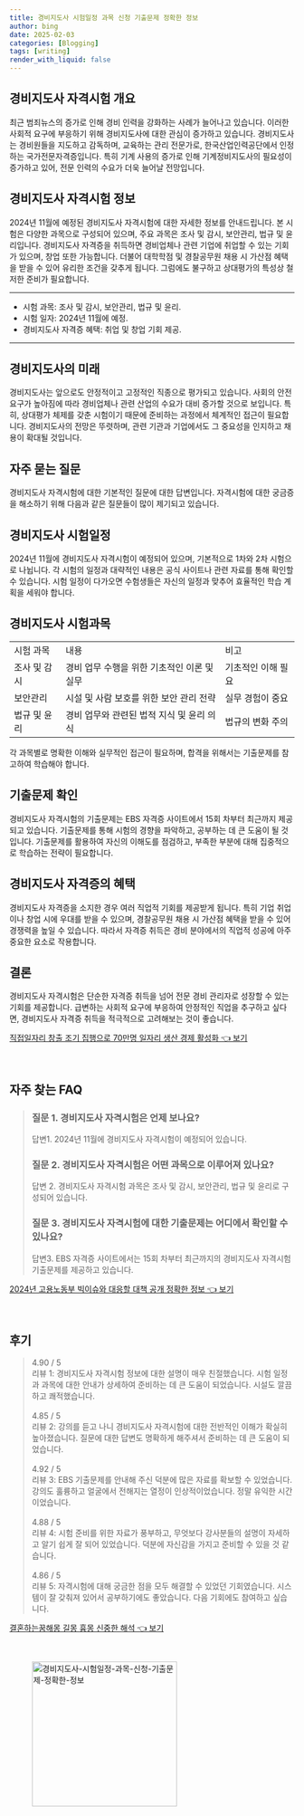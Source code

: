 ```yaml
---
title: 경비지도사 시험일정 과목 신청 기출문제 정확한 정보
author: bing
date: 2025-02-03
categories: [Blogging]
tags: [writing]
render_with_liquid: false
---
```



<h2 id='경비지도사_자격시험_개요'>경비지도사 자격시험 개요</h2>

<p>최근 범죄뉴스의 증가로 인해 경비 인력을 강화하는 사례가 늘어나고 있습니다. 이러한 사회적 요구에 부응하기 위해 경비지도사에 대한 관심이 증가하고 있습니다. 경비지도사는 경비원들을 지도하고 감독하며, 교육하는 관리 전문가로, 한국산업인력공단에서 인정하는 국가전문자격증입니다. 특히 기계 사용의 증가로 인해 기계정비지도사의 필요성이 증가하고 있어, 전문 인력의 수요가 더욱 늘어날 전망입니다.</p>

<h2 id='경비지도사_자격시험_정보'>경비지도사 자격시험 정보</h2>

<p>2024년 11월에 예정된 경비지도사 자격시험에 대한 자세한 정보를 안내드립니다. 본 시험은 다양한 과목으로 구성되어 있으며, 주요 과목은 조사 및 감시, 보안관리, 법규 및 윤리입니다. 경비지도사 자격증을 취득하면 경비업체나 관련 기업에 취업할 수 있는 기회가 있으며, 창업 또한 가능합니다. 더불어 대학학점 및 경찰공무원 채용 시 가산점 혜택을 받을 수 있어 유리한 조건을 갖추게 됩니다. 그럼에도 불구하고 상대평가의 특성상 철저한 준비가 필요합니다.</p>

<hr />

<ul>
    <li>시험 과목: 조사 및 감시, 보안관리, 법규 및 윤리.</li>
    <li>시험 일자: 2024년 11월에 예정.</li>
    <li>경비지도사 자격증 혜택: 취업 및 창업 기회 제공.</li>
</ul>

<hr />

<h2 id='경비지도사의_미래'>경비지도사의 미래</h2>

<p>경비지도사는 앞으로도 안정적이고 고정적인 직종으로 평가되고 있습니다. 사회의 안전 요구가 높아짐에 따라 경비업체나 관련 산업의 수요가 대비 증가할 것으로 보입니다. 특히, 상대평가 체제를 갖춘 시험이기 때문에 준비하는 과정에서 체계적인 접근이 필요합니다. 경비지도사의 전망은 뚜렷하며, 관련 기관과 기업에서도 그 중요성을 인지하고 채용이 확대될 것입니다.</p>

<h2 id='자주_묻는_질문'>자주 묻는 질문</h2>

<p>경비지도사 자격시험에 대한 기본적인 질문에 대한 답변입니다. 자격시험에 대한 궁금증을 해소하기 위해 다음과 같은 질문들이 많이 제기되고 있습니다.</p>

<h2 id='경비지도사_시험일정'>경비지도사 시험일정</h2>

<p>2024년 11월에 경비지도사 자격시험이 예정되어 있으며, 기본적으로 1차와 2차 시험으로 나뉩니다. 각 시험의 일정과 대략적인 내용은 공식 사이트나 관련 자료를 통해 확인할 수 있습니다. 시험 일정이 다가오면 수험생들은 자신의 일정과 맞추어 효율적인 학습 계획을 세워야 합니다.</p>

<h2 id='경비지도사_시험과목'>경비지도사 시험과목</h2>

<table>
    <tr>
        <td>시험 과목</td>
        <td>내용</td>
        <td>비고</td>
    </tr>
    <tr>
        <td>조사 및 감시</td>
        <td>경비 업무 수행을 위한 기초적인 이론 및 실무</td>
        <td>기초적인 이해 필요</td>
    </tr>
    <tr>
        <td>보안관리</td>
        <td>시설 및 사람 보호를 위한 보안 관리 전략</td>
        <td>실무 경험이 중요</td>
    </tr>
    <tr>
        <td>법규 및 윤리</td>
        <td>경비 업무와 관련된 법적 지식 및 윤리 의식</td>
        <td>법규의 변화 주의</td>
    </tr>
</table>

<p>각 과목별로 명확한 이해와 실무적인 접근이 필요하며, 합격을 위해서는 기출문제를 참고하여 학습해야 합니다.</p>

<h2 id='기출문제_확인'>기출문제 확인</h2>

<p>경비지도사 자격시험의 기출문제는 EBS 자격증 사이트에서 15회 차부터 최근까지 제공되고 있습니다. 기출문제를 통해 시험의 경향을 파악하고, 공부하는 데 큰 도움이 될 것입니다. 기출문제를 활용하여 자신의 이해도를 점검하고, 부족한 부분에 대해 집중적으로 학습하는 전략이 필요합니다.</p>

<h2 id='경비지도사_자격증의_혜택'>경비지도사 자격증의 혜택</h2>

<p>경비지도사 자격증을 소지한 경우 여러 직업적 기회를 제공받게 됩니다. 특히 기업 취업이나 창업 시에 우대를 받을 수 있으며, 경찰공무원 채용 시 가산점 혜택을 받을 수 있어 경쟁력을 높일 수 있습니다. 따라서 자격증 취득은 경비 분야에서의 직업적 성공에 아주 중요한 요소로 작용합니다.</p>

<h2 id='결론'>결론</h2>

<p>경비지도사 자격시험은 단순한 자격증 취득을 넘어 전문 경비 관리자로 성장할 수 있는 기회를 제공합니다. 급변하는 사회적 요구에 부응하여 안정적인 직업을 추구하고 싶다면, 경비지도사 자격증 취득을 적극적으로 고려해보는 것이 좋습니다.</p>


<p><a class="click-button" title="직접일자리 창출 조기 집행으로 70만명 일자리 생산 경제 활성화" href="https://blackassets.github.io/posts/%EC%A7%81%EC%A0%91%EC%9D%BC%EC%9E%90%EB%A6%AC-%EC%B0%BD%EC%B6%9C-%EC%A1%B0%EA%B8%B0-%EC%A7%91%ED%96%89%EC%9C%BC%EB%A1%9C-70%EB%A7%8C%EB%AA%85-%EC%9D%BC%EC%9E%90%EB%A6%AC-%EC%83%9D%EC%82%B0-%EA%B2%BD%EC%A0%9C-%ED%99%9C%EC%84%B1%ED%99%94/" rel="dofollow">직접일자리 창출 조기 집행으로 70만명 일자리 생산 경제 활성화 👈 보기</a></p><br>
<h2 id='자주_찾는_FAQ'>자주 찾는 FAQ</h2>
<div itemscope="" itemtype="https://schema.org/FAQPage"> 
<blockquote> 
<div itemscope="" itemprop="mainEntity" itemtype="https://schema.org/Question"> 
<h3 itemprop="name">질문 1. 경비지도사 자격시험은 언제 보나요?</h3> 
<div itemscope="" itemprop="acceptedAnswer" itemtype="https://schema.org/Answer"> 
<span itemprop="text"> 
<p>답변1. 2024년 11월에 경비지도사 자격시험이 예정되어 있습니다.</p> 
</span> 
</div> 
</div> 
<div itemscope="" itemprop="mainEntity" itemtype="https://schema.org/Question"> 
<h3 itemprop="name">질문 2. 경비지도사 자격시험은 어떤 과목으로 이루어져 있나요?</h3> 
<div itemscope="" itemprop="acceptedAnswer" itemtype="https://schema.org/Answer"> 
<span itemprop="text"> 
<p>답변 2. 경비지도사 자격시험 과목은 조사 및 감시, 보안관리, 법규 및 윤리로 구성되어 있습니다.</p> 
</span> 
</div> 
</div> 
<div itemscope="" itemprop="mainEntity" itemtype="https://schema.org/Question"> 
<h3 itemprop="name">질문 3. 경비지도사 자격시험에 대한 기출문제는 어디에서 확인할 수 있나요?</h3> 
<div itemscope="" itemprop="acceptedAnswer" itemtype="https://schema.org/Answer"> 
<span itemprop="text"> 
<p>답변3. EBS 자격증 사이트에서는 15회 차부터 최근까지의 경비지도사 자격시험 기출문제를 제공하고 있습니다.</p> 
</span> 
</div> 
</div> 
</blockquote> 
</div>
<p><a class="click-button" title="2024년 고용노동부 빅이슈와 대응할 대책 공개 정확한 정보" href="https://blackassets.github.io/posts/2024%EB%85%84-%EA%B3%A0%EC%9A%A9%EB%85%B8%EB%8F%99%EB%B6%80-%EB%B9%85%EC%9D%B4%EC%8A%88%EC%99%80-%EB%8C%80%EC%9D%91%ED%95%A0-%EB%8C%80%EC%B1%85-%EA%B3%B5%EA%B0%9C-%EC%A0%95%ED%99%95%ED%95%9C-%EC%A0%95%EB%B3%B4/" rel="dofollow">2024년 고용노동부 빅이슈와 대응할 대책 공개 정확한 정보 👈 보기</a></p><br>
<h2 id='후기'>후기</h2>
<div itemscope itemtype="https://schema.org/Product">
  <blockquote>
  <div itemprop="review" itemscope itemtype="https://schema.org/Review">
      <div itemprop="reviewRating" itemscope itemtype="https://schema.org/Rating"> <span itemprop="ratingValue">4.90</span> / <span itemprop="bestRating">5</span> </div>
      <span itemprop="reviewBody">리뷰 1: 경비지도사 자격시험 정보에 대한 설명이 매우 친절했습니다. 시험 일정과 과목에 대한 안내가 상세하여 준비하는 데 큰 도움이 되었습니다. 시설도 깔끔하고 쾌적했습니다.</span>
  </div>
  <br>
  <div itemprop="review" itemscope itemtype="https://schema.org/Review">
      <div itemprop="reviewRating" itemscope itemtype="https://schema.org/Rating"> <span itemprop="ratingValue">4.85</span> / <span itemprop="bestRating">5</span> </div>
      <span itemprop="reviewBody">리뷰 2: 강의를 듣고 나니 경비지도사 자격시험에 대한 전반적인 이해가 확실히 높아졌습니다. 질문에 대한 답변도 명확하게 해주셔서 준비하는 데 큰 도움이 되었습니다.</span>
  </div>
  <br>
  <div itemprop="review" itemscope itemtype="https://schema.org/Review">
      <div itemprop="reviewRating" itemscope itemtype="https://schema.org/Rating"> <span itemprop="ratingValue">4.92</span> / <span itemprop="bestRating">5</span> </div>
      <span itemprop="reviewBody">리뷰 3: EBS 기출문제를 안내해 주신 덕분에 많은 자료를 확보할 수 있었습니다. 강의도 훌륭하고 얼굴에서 전해지는 열정이 인상적이었습니다. 정말 유익한 시간이었습니다.</span>
  </div>
  <br>
  <div itemprop="review" itemscope itemtype="https://schema.org/Review">
      <div itemprop="reviewRating" itemscope itemtype="https://schema.org/Rating"> <span itemprop="ratingValue">4.88</span> / <span itemprop="bestRating">5</span> </div>
      <span itemprop="reviewBody">리뷰 4: 시험 준비를 위한 자료가 풍부하고, 무엇보다 강사분들의 설명이 자세하고 알기 쉽게 잘 되어 있었습니다. 덕분에 자신감을 가지고 준비할 수 있을 것 같습니다.</span>
  </div>
  <br>
  <div itemprop="review" itemscope itemtype="https://schema.org/Review">
      <div itemprop="reviewRating" itemscope itemtype="https://schema.org/Rating"> <span itemprop="ratingValue">4.86</span> / <span itemprop="bestRating">5</span> </div>
      <span itemprop="reviewBody">리뷰 5: 자격시험에 대해 궁금한 점을 모두 해결할 수 있었던 기회였습니다. 시스템이 잘 갖춰져 있어서 공부하기에도 좋았습니다. 다음 기회에도 참여하고 싶습니다.</span>
  </div>
  </blockquote>
</div>
<p><a class="click-button" title="결혼하는꿈해몽 길몽 흉몽 신중한 해석" href="https://blackassets.github.io/posts/%EA%B2%B0%ED%98%BC%ED%95%98%EB%8A%94%EA%BF%88%ED%95%B4%EB%AA%BD-%EA%B8%B8%EB%AA%BD-%ED%9D%89%EB%AA%BD-%EC%8B%A0%EC%A4%91%ED%95%9C-%ED%95%B4%EC%84%9D/" rel="dofollow">결혼하는꿈해몽 길몽 흉몽 신중한 해석 👈 보기</a></p><br>
<figure class="image"><img src="https://blackassets.github.io/assets/img/thumbnail/경비지도사-시험일정-과목-신청-기출문제-정확한-정보.webp" alt="경비지도사-시험일정-과목-신청-기출문제-정확한-정보" width="256" height="256"></figure>